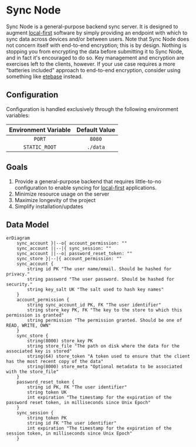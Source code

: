 # Sync Node

Sync Node is a general-purpose backend sync server. It is designed to augment
[local-first] software by simply providing an endpoint with which to sync data
across devices and/or between users. Note that Sync Node does not concern itself
with end-to-end encryption; this is by design. Nothing is stopping you from
encrypting the data before submitting it to Sync Node, and in fact it's
encouraged to do so. Key management and encryption are exercises left to the
clients, however. If your use case requires a more "batteries included" approach
to end-to-end encryption, consider using something like [etebase] instead.

## Configuration

Configuration is handled exclusively through the following environment variables:

|  Environment Variable  |  Default Value  |
|:----------------------:|:---------------:|
|         `PORT`         |     `8080`      |
|     `STATIC_ROOT`      |    `./data`     |

## Goals

1. Provide a general-purpose backend that requires little-to-no configuration to
   enable syncing for [local-first] applications.
2. Minimize resource usage on the server
3. Maximize longevity of the project
4. Simplify installation/updates

## Data Model

```mermaid
erDiagram
    sync_account }|--o{ account_permission: ""
    sync_account ||--|{ sync_session: ""
    sync_account ||--o| password_reset_token: ""
    sync_store }|--|{ account_permission: ""
    sync_account {
        string id PK "The user name/email. Should be hashed for privacy."
        string password "The user password. Should be hashed for security."
        string key_salt UK "The salt used to hash key names"
    }
    account_permission {
        string sync_account_id PK, FK "The user identifier"
        string store_key PK, FK "The key to the store to which this permission is granted"
        string permission "The permission granted. Should be one of READ, WRITE, OWN"
    }
    sync_store {
        string(8000) store_key PK
        string store_file "The path on disk where the data for the associated key is stored"
        string(64) store_token "A token used to ensure that the client has the most recent copy of the data"
        string(8000) store_meta "Optional metadata to be associated with the store_file"
    }
    password_reset_token {
        string id PK, FK "The user identifier"
        string token UK
        int expiration "The timestamp for the expiration of the password reset token, in milliseconds since Unix Epoch"
    }
    sync_session {
        string token PK
        string id FK "The user identifier"
        int expiration "The timestamp for the expiration of the session token, in milliseconds since Unix Epoch"
    }
```

[etebase]: https://www.etebase.com/

[local-first]: https://www.inkandswitch.com/local-first/
